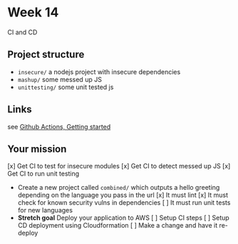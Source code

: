 # Week 14

CI and CD

## Project structure

- `insecure/` a nodejs project with insecure dependencies
- `mashup/` some messed up JS
- `unittesting/` some unit tested js

## Links

see [Github Actions, Getting started](https://docs.github.com/en/actions/quickstart)
## Your mission

[x] Get CI to test for insecure modules
[x] Get CI to detect messed up JS
[x] Get CI to run unit testing
- Create a new project called `combined/` which outputs a
hello greeting depending on the language you pass in the url
    [x] It must lint
    [x] It must check for known security vulns in dependencies
    [ ] It must run unit tests for new languages
- **Stretch goal** Deploy your application to AWS
    [ ] Setup CI steps
    [ ] Setup CD deployment using Cloudformation
    [ ] Make a change and have it re-deploy
